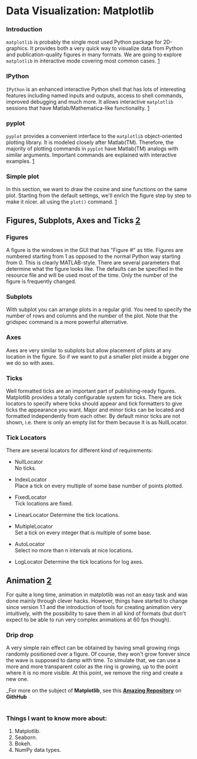 # Data Visualization: Matplotlib 

### Introduction
`matplotlib` is probably the single most used Python package for 2D-graphics. It provides both a very quick way to visualize data from Python and publication-quality figures in many formats. We are going to explore `matplotlib` in interactive mode covering most common cases. [1]

### IPython
`IPython` is an enhanced interactive Python shell that has lots of interesting features including named inputs and outputs, access to shell commands, improved debugging and much more. It allows interactive `matplotlib` sessions that have Matlab/Mathematica-like functionality. [1]

### pyplot
`pyplot` provides a convenient interface to the `matplotlib` object-oriented plotting library. It is modeled closely after Matlab(TM). Therefore, the majority of plotting commands in `pyplot` have Matlab(TM) analogs with similar arguments. Important commands are explained with interactive examples. [1]

### Simple plot
In this section, we want to draw the cosine and sine functions on the same plot. Starting from the default settings, we'll enrich the figure step by step to make it nicer. all using the `plot()` command. [1]

## Figures, Subplots, Axes and Ticks [2]

### Figures
A figure is the windows in the GUI that has "Figure #" as title. Figures are numbered starting from 1 as opposed to the normal Python way starting from 0. This is clearly MATLAB-style. There are several parameters that determine what the figure looks like.
The defaults can be specified in the resource file and will be used most of the time. Only the number of the figure is frequently changed.

### Subplots
With subplot you can arrange plots in a regular grid. You need to specify the number of rows and columns and the number of the plot. Note that the gridspec command is a more powerful alternative.

### Axes
Axes are very similar to subplots but allow placement of plots at any location in the figure. So if we want to put a smaller plot inside a bigger one we do so with axes.

### Ticks
Well formatted ticks are an important part of publishing-ready figures. Matplotlib provides a totally configurable system for ticks. There are tick locators to specify where ticks should appear and tick formatters to give ticks the appearance you want. Major and minor ticks can be located and formatted independently from each other. By default minor ticks are not shown, i.e. there is only an empty list for them because it is as NullLocator. 

### Tick Locators
There are several locators for different kind of requirements:

- NullLocator	
No ticks.

- IndexLocator	
Place a tick on every multiple of some base number of points plotted.

- FixedLocator	
Tick locations are fixed.

- LinearLocator	
Determine the tick locations.

- MultipleLocator	
Set a tick on every integer that is multiple of some base.

- AutoLocator	
Select no more than n intervals at nice locations.

- LogLocator
Determine the tick locations for log axes.

## Animation [2]

For quite a long time, animation in matplotlib was not an easy task and was done mainly through clever hacks. However, things have started to change since version 1.1 and the introduction of tools for creating animation very intuitively, with the possibility to save them in all kind of formats (but don't expect to be able to run very complex animations at 60 fps though).

### Drip drop
A very simple rain effect can be obtained by having small growing rings randomly positioned over a figure. Of course, they won't grow forever since the wave is supposed to damp with time. To simulate that, we can use a more and more transparent color as the ring is growing, up to the point where it is no more visible. At this point, we remove the ring and create a new one.




 _For more on the subject of **Matplotlib**, see this [**Amazing Repository**](https://github.com/rougier/matplotlib-tutorial/blob/master/README.rst/)  on **GithHub**

#

### Things I want to know more about:
1. Matplotlib.
2. Seaborn.
3. Bokeh.
4. NumPy data types.

#

[1]: https://github.com/rougier/matplotlib-tutorial/blob/master/README.rst
[2]: https://github.com/rougier/matplotlib-tutorial/blob/master/README.rst#figures-subplots-axes-and-ticks
[3]: https://github.com/rougier/matplotlib-tutorial/blob/master/README.rst#animation